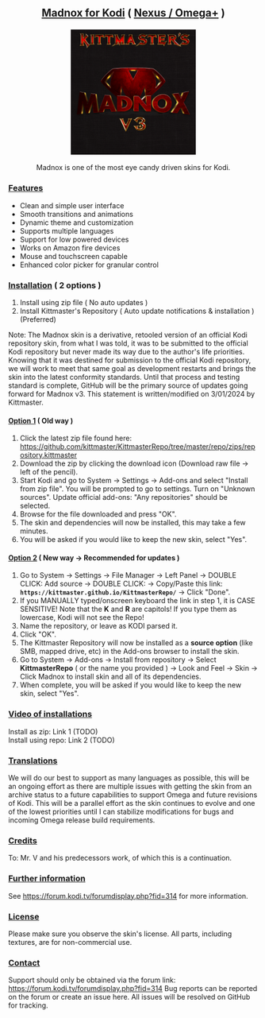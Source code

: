 ## <p align="center"> <ins>Madnox for Kodi</ins> ( <ins>Nexus / Omega+</ins> )</p>

<!--  ![Madnox Logo](https://github.com/kittmaster/KittmasterRepo/blob/master/repo/skin.madnox/resources/icon.png) -->

<p align="center" width="100%">
    <img width="50%" src="https://github.com/kittmaster/KittmasterRepo/blob/master/omega/skin.madnox/resources/icon.png">
</p>

<p align="center">Madnox is one of the most eye candy driven skins for Kodi.</p>

### <ins>Features</ins>

* Clean and simple user interface
* Smooth transitions and animations
* Dynamic theme and customization
* Supports multiple languages
* Support for low powered devices
* Works on Amazon fire devices
* Mouse and touchscreen capable
* Enhanced color picker for granular control

### <ins>Installation</ins> ( 2 options )

1. Install using zip file ( No auto updates ) 
2. Install Kittmaster's Repository ( Auto update notifications & installation ) (Preferred)

Note: The Madnox skin is a derivative, retooled version of an official Kodi repository skin, from what I was told, it was to be submitted to the official Kodi repository but never made its way due to the author's life priorities. Knowing that it was destined for submission to the official Kodi repository, we will work to meet that same goal as development restarts and brings the skin into the latest conformity standards. Until that process and testing standard is complete, GitHub will be the primary source of updates going forward for Madnox v3. This statement is written/modified on 3/01/2024 by Kittmaster.

#### <ins>Option 1</ins> ( Old way )

1. Click the latest zip file found here: https://github.com/kittmaster/KittmasterRepo/tree/master/repo/zips/repository.kittmaster	
2. Download the zip by clicking the download icon (Download raw file -> left of the pencil).
3. Start Kodi and go to System -> Settings -> Add-ons and select "Install from zip file". You will be prompted to go to settings. Turn on "Unknown sources". Update official add-ons: "Any repositories" should be selected.
4. Browse for the file downloaded and press "OK".
5. The skin and dependencies will now be installed, this may take a few minutes.
6. You will be asked if you would like to keep the new skin, select "Yes".

#### <ins>Option 2</ins> ( New way -> Recommended for updates )

1. Go to System -> Settings -> File Manager -> Left Panel -> DOUBLE CLICK: Add source -> DOUBLE CLICK: <None> -> Copy/Paste this link: **`https://kittmaster.github.io/KittmasterRepo/`** -> Click "Done".
2. If you MANUALLY typed/onscreen keyboard the link in step 1, it is CASE SENSITIVE! Note that the **K** and **R** are capitols! If you type them as lowercase, Kodi will not see the Repo!    
3. Name the repository, or leave as KODI parsed it.
4. Click "OK".
3. The Kittmaster Repository will now be installed as a **source option** (like SMB, mapped drive, etc) in the Add-ons browser to install the skin.
4. Go to System -> Add-ons -> Install from repository -> Select **KittmasterRepo** ( or the name you provided ) -> Look and Feel -> Skin -> Click Madnox to install skin and all of its dependencies.
5. When complete, you will be asked if you would like to keep the new skin, select "Yes".

### <ins>Video of installations</ins>

Install as zip: Link 1 (TODO)<br>
Install using repo: Link 2 (TODO)

### <ins>Translations</ins>
We will do our best to support as many languages as possible, this will be an ongoing effort as there are multiple issues with getting the skin from an archive status to a future capabilities to support Omega and future revisions of Kodi. This will be a parallel effort as the skin continues to evolve and one of the lowest priorities until I can stabilize modifications for bugs and incoming Omega release build requirements.

### <ins>Credits</ins>
To: Mr. V and his predecessors work, of which this is a continuation.

### <ins>Further information</ins>
See https://forum.kodi.tv/forumdisplay.php?fid=314 for more information.

### <ins>License</ins>
Please make sure you observe the skin's license. All parts, including textures, are for non-commercial use.

### <ins>Contact</ins>
Support should only be obtained via the forum link: https://forum.kodi.tv/forumdisplay.php?fid=314 
Bug reports can be reported on the forum or create an issue here. All issues will be resolved on GitHub for tracking.
